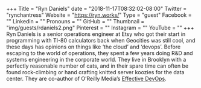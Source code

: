 +++
Title = "Ryn Daniels"
date = "2018-11-17T08:32:02-08:00"
Twitter = "rynchantress"
Website = "https://ryn.works/"
Type = "guest"
Facebook = ""
Linkedin = ""
Pronouns = ""
GitHub = ""
Thumbnail = "img/guests/rdaniels2.png"
Pinterest = ""
Instagram = ""
YouTube = ""
+++
Ryn Daniels is a senior operations engineer at Etsy who got their start in programming with TI-80 calculators back when Geocities was still cool, and these days has opinions on things like ‘the cloud’ and ‘devops’. Before escaping to the world of operations, they spent a few years doing R&D and systems engineering in the corporate world. They live in Brooklyn with a perfectly reasonable number of cats, and in their spare time can often be found rock-climbing or hand crafting knitted server koozies for the data center. They are co-author of O’Reilly Media’s [Effective DevOps](http://oreil.ly/1BXuIdX).
